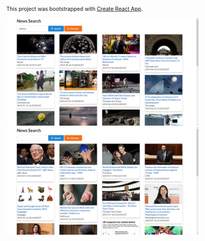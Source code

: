 This project was bootstrapped with [Create React App](https://github.com/facebook/create-react-app).

![Search by key word](public/screenshot1.png)
![Discover hot headlines](public/screenshot2.png)
